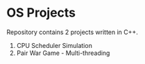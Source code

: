 # OS Projects

Repository contains 2 projects written in C++.

1) CPU Scheduler Simulation
2) Pair War Game - Multi-threading 
